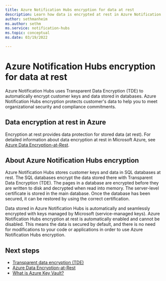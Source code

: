 ```yaml
---
title: Azure Notification Hubs encryption for data at rest
description: Learn how data is encrypted at rest in Azure Notification Hubs. 
author: sethmanheim
ms.author: sethm
ms.service: notification-hubs
ms.topic: conceptual
ms.date: 03/19/2022

---
```


# Azure Notification Hubs encryption for data at rest

Azure Notification Hubs uses Transparent Data Encryption (TDE) to automatically encrypt customer keys and data stored in databases. Azure
Notification Hubs encryption protects customer's data to help you to meet organizational security and compliance commitments.

## Data encryption at rest in Azure

Encryption at rest provides data protection for stored data (at rest). For detailed information about data encryption at rest in Microsoft Azure, see [Azure Data Encryption-at-Rest](../security/fundamentals/encryption-atrest.md).

## About Azure Notification Hubs encryption

Azure Notification Hubs stores customer keys and data in SQL databases at rest. The SQL databases encrypt the data stored there with
Transparent Data Encryption (TDE). The pages in a database are encrypted before they are written to disk and decrypted when read into memory. The server-level certificate is stored in the main database. Once the database has been secured, it can be restored by using the correct certification.

Data stored in Azure Notification Hubs is automatically and seamlessly encrypted with keys managed by Microsoft (service-managed
keys). Azure Notification Hubs encryption at rest is automatically enabled and cannot be disabled. This means the data is secured by
default, and there is no need for modifications to your code or applications in order to use Azure Notification Hubs encryption.

## Next steps

- [Transparent data encryption (TDE)](/sql/relational-databases/security/encryption/transparent-data-encryption)
- [Azure Data Encryption-at-Rest](../security/fundamentals/encryption-atrest.md)
- [What is Azure Key Vault?](../key-vault/general/overview.md)